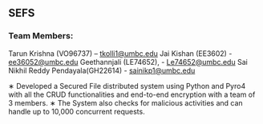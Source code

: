 ## SEFS

### Team Members:
Tarun Krishna (VO96737) – tkolli1@umbc.edu
Jai Kishan (EE3602) - ee36052@umbc.edu
Geethannjali (LE74652), - Le74652@umbc.edu
Sai Nikhil Reddy Pendayala(GH22614) - sainikp1@umbc.edu

∗ Developed a Secured File distributed system using Python and Pyro4 with all the CRUD functionalities and end-to-end encryption with a team of 3 members.
∗ The System also checks for malicious activities and can handle up to 10,000 concurrent requests.
